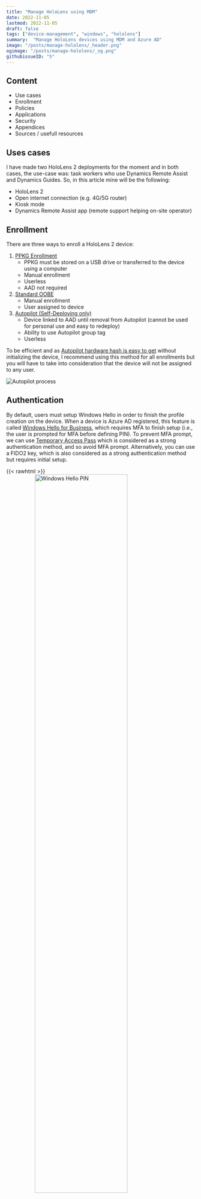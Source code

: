 ```yaml
---
title: "Manage HoloLens using MDM"
date: 2022-11-05
lastmod: 2022-11-05
draft: false
tags: ["device-management", "windows", "hololens"]
summary:  "Manage HoloLens devices using MDM and Azure AD"
image: "/posts/manage-hololens/_header.png"
ogimage: "/posts/manage-hololens/_og.png"
githubissueID: "5"
---
```

## Content
* Use cases
* Enrollment
* Policies
* Applications
* Security
* Appendices
* Sources / usefull resources

## Uses cases

I have made two HoloLens 2 deployments for the moment and in both cases, the use-case was: task workers who use Dynamics Remote Assist and Dynamics Guides. So, in this article mine will be the following:
* HoloLens 2
* Open internet connection (e.g. 4G/5G router)
* Kiosk mode
* Dynamics Remote Assist app (remote support helping on-site operator)


## Enrollment

There are three ways to enroll a HoloLens 2 device:

1. [PPKG Enrollment](https://docs.microsoft.com/en-us/hololens/hololens-provisioning)
    * PPKG must be stored on a USB drive or transferred to the device using a computer
    * Manual enrollment
    * Userless
    * AAD not required
2. [Standard OOBE](https://docs.microsoft.com/en-us/windows-hardware/customize/desktop/customize-oobe)
    * Manual enrollment
    * User assigned to device
3. [Autopilot (Self-Deploying only)](https://docs.microsoft.com/en-us/mem/autopilot/self-deploying)
    * Device linked to AAD until removal from Autopilot (cannot be used for personal use and easy to redeploy)
    * Ability to use Autopilot group tag
    * Userless

To be efficient and as [Autopilot hardware hash is easy to get](https://docs.microsoft.com/en-us/hololens/hololens2-autopilot#obtain-hardware-hash) without initializing the device, I recommend using this method for all enrollments but you will have to take into consideration that the device will not be assigned to any user.


![Autopilot process](/posts/manage-hololens/autopilot-process.drawio.png)


## Authentication

By default, users must setup Windows Hello in order to finish the profile creation on the device. When a device is Azure AD registered, this feature is called [Windows Hello for Business](https://learn.microsoft.com/en-us/windows/security/identity-protection/hello-for-business/hello-overview), which requires MFA to finish setup (i.e., the user is prompted for MFA before defining PIN). To prevent MFA prompt, we can use [Temporary Access Pass](https://learn.microsoft.com/en-us/azure/active-directory/authentication/howto-authentication-temporary-access-pass) which is considered as a strong authentication method, and so avoid MFA prompt. Alternatively, you can use a FIDO2 key, which is also considered as a strong authentication method but requires initial setup.

{{< rawhtml >}}
    <img alt="Windows Hello PIN" src="/posts/manage-hololens/windows-hello-pin.png" style="display:block;width:70%;margin:auto;">
{{< /rawhtml >}}

## Policies

Using Policies CSP is the only way to manage HoloLens 2 devices (you cannot use PowerShell or GPO), the supported ones are listed [here](https://learn.microsoft.com/en-us/windows/client-management/mdm/policies-in-policy-csp-supported-by-hololens2), but be aware that some CSPs are also compatible even if they are not listed (e.g., Edge CSP). 


## Applications

Only [Universal Windows Platform (UWP)](https://learn.microsoft.com/en-us/windows/uwp/get-started/universal-application-platform-guide) apps can be installed on Windows Holographics, and for the moment there is no app catalog in leading UEM solutions that support HoloLens.

### Public apps

At the time of writing this article, Microsoft Store for Business is the only public source available and it will be [retired in the first quarter of 2023](https://techcommunity.microsoft.com/t5/windows-it-pro-blog/evolving-the-microsoft-store-for-business-and-education/ba-p/2569423) so a new solution will be available ([Windows Package Manager](https://learn.microsoft.com/en-us/windows/package-manager/) will be available for the desktop Windows version).

### Private apps

Private apps can be uploaded directly to UEM solution, apps must meet. If you want to get the AUMID of an app, you can follow the procedure in the appendices.

## Security

### Overview

HoloLens devices have standard built-in security feature like BitLocker and Code Integrity. Each device include a TPM chip to secure identity and data. All security informations can be found [here](https://learn.microsoft.com/en-us/hololens/security-overview).

### Kiosk

You can create a kiosk mode for HoloLens devices using [``AssignedAccess`` CSP](https://learn.microsoft.com/en-us/windows/client-management/mdm/assignedaccess-csp).


OMA-URI : ``./Device/Vendor/MSFT/AssignedAccess/Configuration``

Value   : ``xml string (see example in the appendices)``

{{< rawhtml >}}
    <img alt="HoloLens 2 Kiosk" src="/posts/manage-hololens/hololens-kiosk.png" style="display:block;width:40%;margin:auto;">
{{< /rawhtml >}}

Kiosk specifications:
* Experience similar to the standard Start Menu
* Multi app kiosk
* Add app by AUMID
* Applied only to specified AAD groups with ability to create multiple profiles (⚠ if not applicable, the user has the standard experience)
* Apps which are not allowed can be run if called from another apps (e.g. you can open MS Store from the OneDrive app by selecting the open-in app option)

Tips:
* Prevent the use of consumer MS Store using [``ApplicationManagement/RequirePrivateStoreOnly`` CSP](https://learn.microsoft.com/fr-fr/windows/client-management/mdm/policy-csp-applicationmanagement#applicationmanagement-requireprivatestoreonly)
* Allow 'Settings' in kiosk and restrict visibility to items using [``Settings/PageVisibilityList`` CSP](https://learn.microsoft.com/en-us/windows/client-management/mdm/policy-csp-settings#settings-pagevisibilitylist)
* Setup group membership cache to allow offline logon using [``MixedReality/AADGroupMembershipCacheValidityInDays`` CSP](https://learn.microsoft.com/en-us/windows/client-management/mdm/policy-csp-mixedreality#mixedreality-aadgroupmembershipcachevalidityindays)
* Disable iris scan using [``PassportForWork/Biometrics/UseBiometrics``](https://learn.microsoft.com/en-us/windows/client-management/mdm/passportforwork-csp)



## Appendices

### Kiosk XML sample

The bellow xml configures a kiosk with the following specifications:

* One profile for user allowed to use HoloLens
* One profile for other users

```xml
<?xml version="1.0" encoding="utf-8" ?>
<AssignedAccessConfiguration
    xmlns="http://schemas.microsoft.com/AssignedAccess/2017/config"
    xmlns:v2="http://schemas.microsoft.com/AssignedAccess/201810/config"
    xmlns:v3="http://schemas.microsoft.com/AssignedAccess/2020/config"
    xmlns:v5="http://schemas.microsoft.com/AssignedAccess/202010/config"
    xmlns:rs5="http://schemas.microsoft.com/AssignedAccess/201810/config"
>
  <Profiles>
    <!--
    In this example, there are 2 different profiles, one for each AAD account. 
    You can create multiple profiles as shown below, however please ensure their Id is unique and is referenced correctly in configs as desired.
    -->
    <Profile Id="{8739C257-184F-45DD-8657-C235819172A3}">
      <AllAppsList>
        <AllowedApps>
          <!--
            TODO:
            1. Add AUMIDs of app(s) you want displayed in start menu. See examples below.
            2. Specify rs5:AutoLaunch="true" only for 1 app. If automatic launch not desired, remove this attribute.
            -->
          <!-- Camera -->
          <App AppUserModelId="HoloCamera_cw5n1h2txyewy!HoloCamera" />
          <!-- Device Picker on HoloLens 2 -->
          <App AppUserModelId="Microsoft.Windows.DevicesFlowHost_cw5n1h2txyewy!Microsoft.Windows.DevicesFlowHost" />
          <!-- Dynamics 365 Remote Assist -->
          <App AppUserModelId="Microsoft.MicrosoftRemoteAssist_8wekyb3d8bbwe!Microsoft.RemoteAssist" />
          <!-- File Explorer -->
          <App AppUserModelId="c5e2524a-ea46-4f67-841f-6a9465d9d515_cw5n1h2txyewy!App" />
          <!-- New Microsoft Edge -->
          <App AppUserModelId="Microsoft.MicrosoftEdge.Stable_8wekyb3d8bbwe!MSEDGE" />
          <!-- New Settings -->
          <App AppUserModelId="BAEAEF15-9BAB-47FC-800B-ACECAD2AE94B_cw5n1h2txyewy!App" />
        </AllowedApps>
      </AllAppsList>
      <StartLayout>
        <![CDATA[
            <LayoutModificationTemplate xmlns:defaultlayout="http://schemas.microsoft.com/Start/2014/FullDefaultLayout" xmlns:start="http://schemas.microsoft.com/Start/2014/StartLayout" Version="1" xmlns="http://schemas.microsoft.com/Start/2014/LayoutModification">
            </LayoutModificationTemplate>
        ]]>
      </StartLayout>
      <Taskbar ShowTaskbar="true"/>
    </Profile>
    <Profile Id="{66A75FBE-A9EE-4497-B6B5-A2644A1D3997}">
      <AllAppsList>
        <AllowedApps>
          <!--
            TODO:
            1. Add AUMIDs of app(s) you want displayed in start menu. See examples below.
            2. Specify rs5:AutoLaunch="true" only for 1 app. If automatic launch not desired, remove this attribute.
            -->
            <!-- Empty (at least one is required) -->
            <App AppUserModelId="" />
        </AllowedApps>
      </AllAppsList>
      <StartLayout>
        <![CDATA[
            <LayoutModificationTemplate xmlns:defaultlayout="http://schemas.microsoft.com/Start/2014/FullDefaultLayout" xmlns:start="http://schemas.microsoft.com/Start/2014/StartLayout" Version="1" xmlns="http://schemas.microsoft.com/Start/2014/LayoutModification">
            </LayoutModificationTemplate>
        ]]>
      </StartLayout>
      <Taskbar ShowTaskbar="true"/>
    </Profile>
  </Profiles>
  <Configs>

     <!-- Profile for HoloLens users -->
    <Config>   
      <UserGroup Type="AzureActiveDirectoryGroup" Name="INSERT GROUP ID" />
      <DefaultProfile Id="{8739C257-184F-45DD-8657-C235819172A3}" />
    </Config>

    <!-- Profile for all other users -->
    <Config>
      <UserGroup Type="AzureActiveDirectoryGroup" Name="INSERT GROUP ID" />
      <DefaultProfile Id="{66A75FBE-A9EE-4497-B6B5-A2644A1D3997}" />
    </Config>

  </Configs>
</AssignedAccessConfiguration>
```

### Get app AUMID

1.	Unzip .appx file
2.	Open file AppxManifest.xml
3.	Locate information

    Package Name: ``Package > Identity > Name``

    Publisher: ``Package > Identity > Publisher`` (use script bellow to get the hash)

    Application ID: ``Package > Applications > Application > Id``
4.	Concat data as described below



{{< rawhtml >}}
    <img alt="AUMID format" src="/posts/manage-hololens/aumid-format.png" style="display:block;width:auto;max-width: 100%;margin:auto;">
{{< /rawhtml >}}


{{< rawhtml >}}
<br><u>Note about publisher hash:</u>
{{< /rawhtml >}}

Publisher hash is the result of the following operations on attribute "Publisher" of the node "Identity" from application manifest:
```xml
<Identity Name="Microsoft.UWPAppExample"
          Publisher="CN=Microsoft Corporation"
          Version="1.0.0.0"
          ProcessorArchitecture="x86" />
```
```
Publisher → UTF16 → SHA256 → Take first 40-bits → Encode base32
```
Powershell script (source : [Jeroen de Jong](https://stackoverflow.com/users/13227110/jeroen-de-jong) from [StackOverflow post](https://stackoverflow.com/questions/21568483/how-to-calculate-publisherid-from-publisher)):

```ps1
Function Get-PublisherIdFromPublisher ($Publisher) {
    $EncUTF16LE = [system.Text.Encoding]::Unicode
    $EncSha256 = [System.Security.Cryptography.HashAlgorithm]::Create("SHA256")

    # Convert to UTF16 Little Endian
    $UTF16LE = $EncUTF16LE.GetBytes($Publisher)

    # Calculate SHA256 hash on UTF16LE Byte array. Store first 8 bytes in new Byte Array
    $Bytes = @()
    (($EncSha256.ComputeHasH($UTF16LE))[0..7]) | % { $Bytes += '{0:x2}' -f $_ }

    # Convert Byte Array to Binary string; Adding padding zeros on end to it has 13*5 bytes
    $BytesAsBinaryString = -join $Bytes.ForEach{ [convert]::tostring([convert]::ToByte($_,16),2).padleft(8,'0') }
    $BytesAsBinaryString = $BytesAsBinaryString.PadRight(65,'0')

    # Crockford Base32 encode. Read each 5 bits; convert to decimal. Lookup position in lookup table
    $Coded = $null
    For ($i=0;$i -lt (($BytesAsBinaryString.Length)); $i+=5) {
        $String = "0123456789ABCDEFGHJKMNPQRSTVWXYZ"
        [int]$Int = [convert]::Toint32($BytesAsBinaryString.Substring($i,5),2)
        $Coded += $String.Substring($Int,1)
    }
    Return $Coded.tolower()
}

Get-PublisherIdFromPublisher -Publisher "CN=Microsoft Corporation, O=Microsoft Corporation, L=Redmond, S=Washington, C=US"
```

## Sources / usefull resources
* https://docs.microsoft.com/en-us/hololens/hololens-provisioning
* https://docs.microsoft.com/en-us/hololens/hololens2-autopilot
* https://docs.microsoft.com/en-us/mem/autopilot/self-deploying
* https://docs.microsoft.com/en-us/windows-hardware/customize/desktop/customize-oobe
* https://learn.microsoft.com/en-us/azure/active-directory/authentication/howto-authentication-temporary-access-pass
* https://learn.microsoft.com/en-us/hololens/security-overview
* https://learn.microsoft.com/en-us/windows/client-management/mdm/assignedaccess-csp
* https://learn.microsoft.com/en-us/windows/client-management/mdm/passportforwork-csp
* https://learn.microsoft.com/en-us/windows/client-management/mdm/policies-in-policy-csp-supported-by-hololens2
* https://learn.microsoft.com/en-us/windows/client-management/mdm/policy-csp-mixedreality
* https://learn.microsoft.com/en-us/windows/client-management/mdm/policy-csp-settings
* https://learn.microsoft.com/en-us/windows/package-manager/
* https://learn.microsoft.com/en-us/windows/security/identity-protection/hello-for-business/hello-overview
* https://learn.microsoft.com/en-us/windows/uwp/get-started/universal-application-platform-guide
* https://learn.microsoft.com/fr-fr/windows/client-management/mdm/policy-csp-applicationmanagement
* https://stackoverflow.com/questions/21568483/how-to-calculate-publisherid-from-publisher
* https://techcommunity.microsoft.com/t5/windows-it-pro-blog/evolving-the-microsoft-store-for-business-and-education/ba-p/2569423
